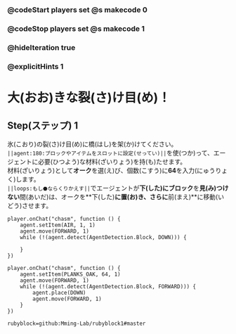 ### @codeStart players set @s makecode 0
### @codeStop players set @s makecode 1

### @hideIteration true 
### @explicitHints 1


# 大(おお)きな裂(さ)け目(め)！

## Step(ステップ) 1 
氷(こおり)の裂(さ)け目(め)に橋(はし)を架(か)けてください。</br>
``||agent:180:ブロックやアイテムをスロットに設定(せってい)||``を使(つか)って、エージェントに必要(ひつよう)な材料(ざいりょう)を持(も)たせます。</br>
材料(ざいりょう)として**オーク**を選(え)び、個数(こすう)に**64**を入力(にゅうりょく)します。</br>
``||loops:もし⬣ならくりかえす||``でエージェントが**下(した)**に**ブロック**を**見(み)つけない**間(あいだ)は、オークを**下(した)**に置(お)き、さらに**前(まえ)**に移動(いどう)させます。



```template
player.onChat("chasm", function () {
    agent.setItem(AIR, 1, 1)
    agent.move(FORWARD, 1)
    while (!(agent.detect(AgentDetection.Block, DOWN))) {
    	
    }
})
```

```ghost
player.onChat("chasm", function () {
    agent.setItem(PLANKS_OAK, 64, 1)
    agent.move(FORWARD, 1)
    while (!(agent.detect(AgentDetection.Block, FORWARD))) {
        agent.place(DOWN)
        agent.move(FORWARD, 1)
    }
})

``` 
```package
rubyblock=github:Mming-Lab/rubyblock1#master
```

